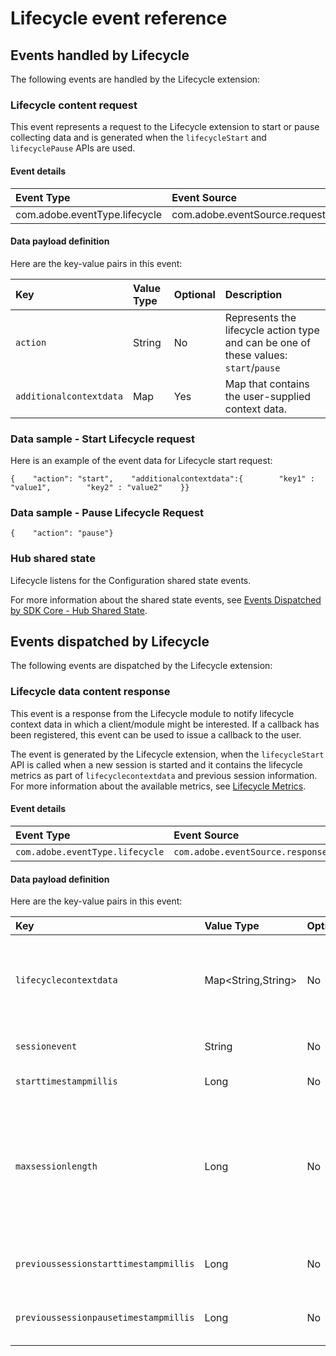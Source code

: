 # Lifecycle event reference

## Events handled by Lifecycle

The following events are handled by the Lifecycle extension:

### Lifecycle content request

This event represents a request to the Lifecycle extension to start or pause collecting data and is generated when the `lifecycleStart` and `lifecyclePause` APIs are used.

#### Event details

| Event Type | Event Source | Paired | Direction |
| :--- | :--- | :--- | :--- |
| com.adobe.eventType.lifecycle | com.adobe.eventSource.requestContent | No | N/A |

#### Data payload definition

Here are the key-value pairs in this event:

| **Key** | **Value Type** | **Optional** | **Description** |
| :--- | :--- | :--- | :--- |
| `action` | String | No | Represents the lifecycle action type and can be one of these values: `start`/`pause` |
| `additionalcontextdata` | Map | Yes | Map that contains the user-supplied context data. |

### Data sample - Start Lifecycle request <a id="data-sample-start-lifecycle-request"></a>

Here is an example of the event data for Lifecycle start request:

```text
{    "action": "start",    "additionalcontextdata":{        "key1" : "value1",        "key2" : "value2"    }}
```

### Data sample - Pause Lifecycle Request <a id="data-sample-pause-lifecycle-request"></a>

```text
{    "action": "pause"}
```

### Hub shared state

Lifecycle listens for the Configuration shared state events.

For more information about the shared state events, see [Events Dispatched by SDK Core - Hub Shared State](https://launch.gitbook.io/marketing-mobile-sdk-v5-by-adobe-documentation/build-your-own-extension/events/sdk-core/events-dispatched-by-sdk-core#hub-shared-state)​.

## Events dispatched by Lifecycle

The following events are dispatched by the Lifecycle extension:

### Lifecycle data content response

This event is a response from the Lifecycle module to notify lifecycle context data in which a client/module might be interested. If a callback has been registered, this event can be used to issue a callback to the user.

The event is generated by the Lifecycle extension, when the `lifecycleStart` API is called when a new session is started and it contains the lifecycle metrics as part of `lifecyclecontextdata` and previous session information. For more information about the available metrics, see [Lifecycle Metrics](https://aep-sdks.gitbook.io/docs/using-mobile-extensions/mobile-core/lifecycle/lifecycle-metrics)​.

#### Event details

| Event Type | Event Source | Paired | Direction |
| :--- | :--- | :--- | :--- |
| `com.adobe.eventType.lifecycle` | `com.adobe.eventSource.responseContent` | No | N/A |

#### Data payload definition

Here are the key-value pairs in this event:

| **Key** | **Value Type** | **Optional** | **Description** |
| :--- | :--- | :--- | :--- |
| `lifecyclecontextdata` | Map&lt;String,String&gt; | No | The value is a map of the key-value pairs that are generated by Lifecycle. This data can be consumed by other modules that want to operate on the data. |
| `sessionevent` | String | No | The type of event which triggered a `start` response. |
| `starttimestampmillis` | Long | No | The start timestamp of the new session. |
| `maxsessionlength` | Long | No | Maximum time in milliseconds before a session times out. The value is currently set to 7 days. This key is different from the configuration parameter, `lifecycle.sessionTimeout`, which specifies the timeout for a **paused** session. |
| `previoussessionstarttimestampmillis` | Long | No | The previous session's start timestamp. If there was no previous session, the value might be `0L` . |
| `previoussessionpausetimestampmillis` | Long | No | The previous session's pause timestamp. If there was no previous session, the value might be `0L` . |

